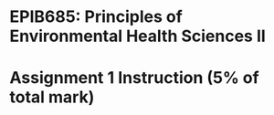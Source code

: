 # EPIB685: Principles of Environmental Health Sciences II

# Assignment 1 Instruction (5% of total mark)





